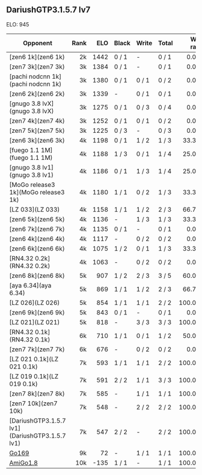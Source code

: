 ## DariushGTP3.1.5.7 lv7 ##

ELO: 945

Opponent | Rank | ELO | Black | Write | Total | Win rate
---------|-----:|----:|-------|-------|-------|-------:
[zen6 1k](zen6 1k) | 2k | 1442 | 0 / 1 | - | 0 / 1 | 0.0%
[zen7 3k](zen7 3k) | 3k | 1384 | 0 / 1 | - | 0 / 1 | 0.0%
[pachi nodcnn 1k](pachi nodcnn 1k) | 3k | 1380 | 0 / 1 | 0 / 1 | 0 / 2 | 0.0%
[zen6 2k](zen6 2k) | 3k | 1339 | - | 0 / 1 | 0 / 1 | 0.0%
[gnugo 3.8 lvX](gnugo 3.8 lvX) | 3k | 1275 | 0 / 1 | 0 / 3 | 0 / 4 | 0.0%
[zen7 4k](zen7 4k) | 3k | 1252 | 0 / 1 | 0 / 1 | 0 / 2 | 0.0%
[zen7 5k](zen7 5k) | 3k | 1225 | 0 / 3 | - | 0 / 3 | 0.0%
[zen6 3k](zen6 3k) | 4k | 1198 | 0 / 1 | 1 / 2 | 1 / 3 | 33.3%
[fuego 1.1 1M](fuego 1.1 1M) | 4k | 1188 | 1 / 3 | 0 / 1 | 1 / 4 | 25.0%
[gnugo 3.8 lv1](gnugo 3.8 lv1) | 4k | 1186 | 0 / 1 | 1 / 3 | 1 / 4 | 25.0%
[MoGo release3 1k](MoGo release3 1k) | 4k | 1180 | 1 / 1 | 0 / 2 | 1 / 3 | 33.3%
[LZ 033](LZ 033) | 4k | 1158 | 1 / 1 | 1 / 2 | 2 / 3 | 66.7%
[zen6 5k](zen6 5k) | 4k | 1136 | - | 1 / 3 | 1 / 3 | 33.3%
[zen6 7k](zen6 7k) | 4k | 1135 | 0 / 1 | - | 0 / 1 | 0.0%
[zen6 4k](zen6 4k) | 4k | 1117 | - | 0 / 2 | 0 / 2 | 0.0%
[zen6 6k](zen6 6k) | 4k | 1075 | 1 / 2 | 0 / 1 | 1 / 3 | 33.3%
[RN4.32 0.2k](RN4.32 0.2k) | 4k | 1063 | - | 0 / 2 | 0 / 2 | 0.0%
[zen6 8k](zen6 8k) | 5k | 907 | 1 / 2 | 2 / 3 | 3 / 5 | 60.0%
[aya 6.34](aya 6.34) | 5k | 869 | 1 / 1 | 1 / 2 | 2 / 3 | 66.7%
[LZ 026](LZ 026) | 5k | 854 | 1 / 1 | 1 / 1 | 2 / 2 | 100.0%
[zen6 9k](zen6 9k) | 5k | 843 | 0 / 1 | - | 0 / 1 | 0.0%
[LZ 021](LZ 021) | 5k | 818 | - | 3 / 3 | 3 / 3 | 100.0%
[RN4.32 0.1k](RN4.32 0.1k) | 6k | 710 | 1 / 1 | 0 / 1 | 1 / 2 | 50.0%
[zen7 7k](zen7 7k) | 6k | 676 | - | 0 / 2 | 0 / 2 | 0.0%
[LZ 021 0.1k](LZ 021 0.1k) | 7k | 593 | 1 / 1 | 1 / 1 | 2 / 2 | 100.0%
[LZ 019 0.1k](LZ 019 0.1k) | 7k | 591 | 2 / 2 | 1 / 1 | 3 / 3 | 100.0%
[zen7 8k](zen7 8k) | 7k | 585 | - | 1 / 1 | 1 / 1 | 100.0%
[zen7 10k](zen7 10k) | 7k | 548 | - | 2 / 2 | 2 / 2 | 100.0%
[DariushGTP3.1.5.7 lv1](DariushGTP3.1.5.7 lv1) | 7k | 547 | 2 / 2 | - | 2 / 2 | 100.0%
[Go169](Go169) | 9k | 72 | - | 1 / 1 | 1 / 1 | 100.0%
[AmiGo1.8](AmiGo1.8) | 10k | -135 | 1 / 1 | - | 1 / 1 | 100.0%
